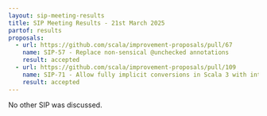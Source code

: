 ```yaml
---
layout: sip-meeting-results
title: SIP Meeting Results - 21st March 2025
partof: results
proposals:
  - url: https://github.com/scala/improvement-proposals/pull/67
    name: SIP-57 - Replace non-sensical @unchecked annotations
    result: accepted
  - url: https://github.com/scala/improvement-proposals/pull/109
    name: SIP-71 - Allow fully implicit conversions in Scala 3 with into
    result: accepted
---
```

No other SIP was discussed.
